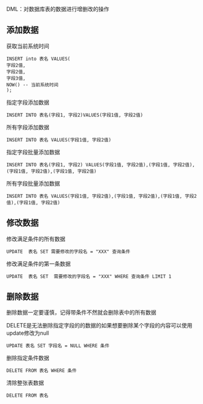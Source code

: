 DML：对数据库表的数据进行增删改的操作

## 添加数据

获取当前系统时间

```mysql
INSERT into 表名 VALUES(
字段2值,
字段2值,
字段3值,
NOW() -- 当前系统时间
);
```

指定字段添加数据

```mysql
INSERT INTO 表名(字段1, 字段2)VALUES(字段1值, 字段2值)
```

所有字段添加数据

```mysql
INSERT INTO 表名 VALUES(字段1值, 字段2值)
```

指定字段批量添加数据

```mysql
INSERT INTO 表名(字段1, 字段2) VALUES(字段1值, 字段2值),(字段1值, 字段2值),(字段1值, 字段2值),(字段1值, 字段2值)
```

所有字段批量添加数据

```mysql
INSERT INTO 表名 VALUES(字段1值, 字段2值),(字段1值, 字段2值),(字段1值, 字段2值),(字段1值, 字段2值)
```

## 修改数据

修改满足条件的所有数据

```mysql
UPDATE  表名 SET 需要修改的字段名 = "XXX" 查询条件
```

修改满足条件的第一条数据

```mysql
UPDATE  表名 SET  需要修改的字段名 = "XXX" WHERE 查询条件 LIMIT 1
```

## 删除数据

删除数据一定要谨慎，记得带条件不然就会删除表中的所有数据

DELETE是无法删除指定字段的的数据的如果想要删除某个字段的内容可以使用update修改为null

```mysql
UPDATE 表名 SET 字段名 = NULL WHERE 条件
```

删除指定条件数据

```mysql
DELETE FROM 表名 WHERE 条件
```

清除整张表数据

```mysql
DELETE FROM 表名
```
